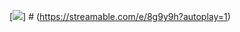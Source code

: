 
[<img src="https://github.com/hpcaitech/Open-Sora-Demo/blob/main/demo/v2.0/ft_0001_1_1.gif" width="">] # (https://streamable.com/e/8g9y9h?autoplay=1)
